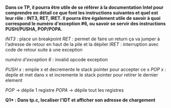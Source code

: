 **Dans ce TP, il pourra être utile de se référer à la documentation Intel pour
comprendre en détail ce que font les instructions suivantes et quel est leur
rôle : INT3, RET, IRET. Il pourra être également utile de savoir à quoi
correspond le numéro d'exception #6, ou savoir se servir des instructions
PUSH/PUSHA, POP/POPA.**

*INT3* : place un breakpoint
*RET* : permet de faire un return ça va jumper à l'adresse de retour en haut de la pile et la dépiler
*IRET* : interruption avec code de retour suite à une exception

*numéro d'exception 6* : invalid opcode exception

*PUSH x* : empile x et decremente le stack pointer pour accepter ce x
*POP x* : depile et met dans x et incremente le stack pointer pour retirer le dernier element 

*POP* -> dépile 1 registre
*POPA* -> dépile tout les registres


**Q1\* : Dans tp.c, localiser l'IDT et afficher son adresse de chargement**
